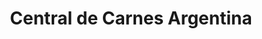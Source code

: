 ---
title: "Central de Carnes Argentina"
url: /turrialba/central-de-carnes-argentina/
shop: carnicero
---